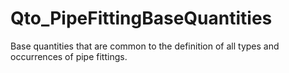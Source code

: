 # Qto_PipeFittingBaseQuantities

Base quantities that are common to the definition of all types and occurrences of pipe fittings.
